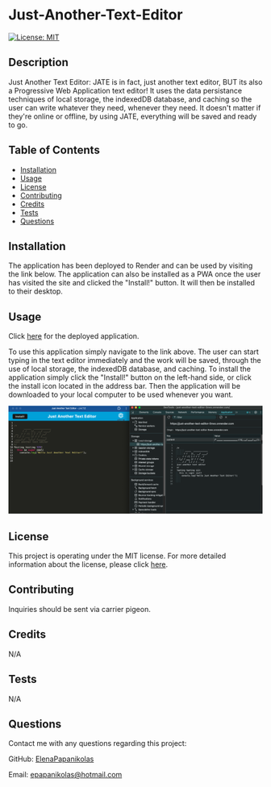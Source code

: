 
# Just-Another-Text-Editor
[![License: MIT](https://img.shields.io/badge/License-MIT-yellow.svg)](https://opensource.org/licenses/MIT)

## Description
Just Another Text Editor: JATE is in fact, just another text editor, BUT its also a Progressive Web Application text editor! It uses the data persistance techniques of local storage, the indexedDB database, and caching so the user can write whatever they need, whenever they need. It doesn't matter if they're online or offline, by using JATE, everything will be saved and ready to go.

## Table of Contents
* [Installation](#installation)
* [Usage](#usage)
* [License](#license)
* [Contributing](#contributing)
* [Credits](#credits)
* [Tests](#tests)
* [Questions](#questions)

## Installation
The application has been deployed to Render and can be used by visiting the link below. The application can also be installed as a PWA once the user has visited the site and clicked the "Install!" button. It will then be installed to their desktop.

## Usage
Click [here](https://just-another-text-editor-5nwx.onrender.com/) for the deployed application.

To use this application simply navigate to the link above. The user can start typing in the text editor immediately and the work will be saved, through the use of local storage, the indexedDB database, and caching. To install the application simply click the "Install!" button on the left-hand side, or click the install icon located in the address bar. Then the application will be downloaded to your local computer to be used whenever you want.

![Screenshot of JATE](./client/src/images/jateScreenshot.png)

## License 
This project is operating under the MIT license. For more detailed information about the license, please click [here](https://opensource.org/licenses/MIT).

## Contributing 
Inquiries should be sent via carrier pigeon.

## Credits
N/A

## Tests
N/A

## Questions 
Contact me with any questions regarding this project:

GitHub: [ElenaPapanikolas](https://github.com/ElenaPapanikolas)

Email: epapanikolas@hotmail.com